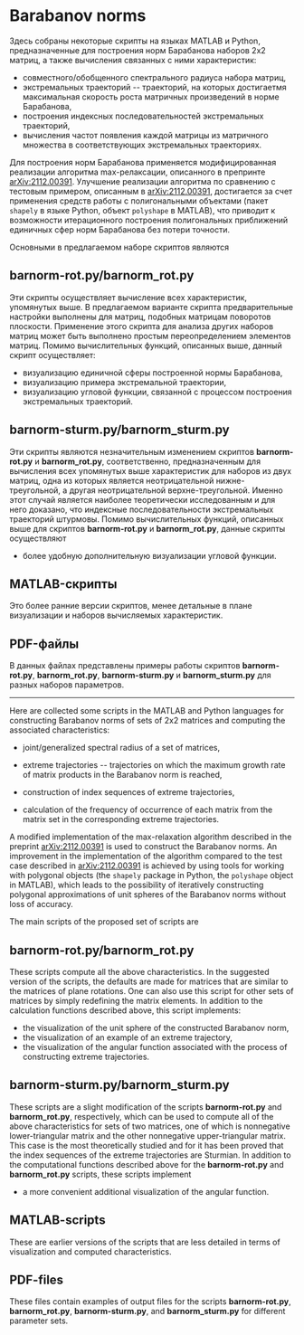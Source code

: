 # Barabanov norms

Здесь собраны некоторые скрипты на языках MATLAB и Python, предназначенные для построения норм Барабанова наборов 2x2 матриц, а также вычисления связанных с ними характеристик:

- совместного/обобщенного спектрального радиуса набора матриц,
- экстремальных траекторий -- траекторий, на которых достигаетмя максимальная скорость роста матричных произведений в норме Барабанова,
- построения индексных последовательностей экстремальных траекторий,
- вычисления частот появления каждой матрицы из матричного множества в соответствующих экстремальных траекториях.

Для построения норм Барабанова применяется модифицированная реализации алгоритма max-релаксации, описанного в препринте [arXiv:2112.00391](https://arxiv.org/abs/2112.00391). Улучшение реализации алгоритма по сравнению с тестовым примером, описанным в [arXiv:2112.00391](https://arxiv.org/abs/2112.00391), достигается за счет применения средств работы с полигональными объектами (пакет ``shapely`` в языке Python, объект ``polyshape`` в MATLAB), что приводит к возможности итерационного построения полигональных приближений единичных сфер норм Барабанова без потери точности.

Основными в предлагаемом наборе скриптов являются

## barnorm-rot.py/barnorm\_rot.py

Эти скрипты осуществляет вычисление всех характеристик, упомянутых выше. В предлагаемом варианте скрипта предварительные настройки выполнены для матриц, подобных матрицам поворотов плоскости. Применение этого скрипта для анализа других наборов матриц может быть выполнено простым переопределением элементов матриц. Помимо вычислительных функций, описанных выше, данный скрипт осуществляет:

- визуализацию единичной сферы построенной нормы Барабанова,
- визуализацию примера экстремальной траектории,
- визуализацию угловой функции, связанной с процессом построения экстремальных траекторий.

## barnorm-sturm.py/barnorm\_sturm.py

Эти скрипты являются незначительным изменением скриптов **barnorm-rot.py** и **barnorm\_rot.py**, соответственно, предназначенным для вычисления всех упомянутых выше характеристик для наборов из двух матриц, одна из которых является неотрицательной нижне-треугольной, а другая неотрицательной верхне-треугольной. Именно этот случай является наиболее теоретически исследованным и для него доказано, что индексные последовательности экстремальных траекторий штурмовы. Помимо вычислительных функций, описанных выше для скриптов **barnorm-rot.py** и **barnorm\_rot.py**, данные скрипты осуществляют

- более удобную дополнительную визуализации угловой функции.

## MATLAB-скрипты

Это более ранние версии скриптов, менее детальные в плане визуализации и наборов вычисляемых характеристик.

## PDF-файлы

В данных файлах представлены примеры работы скриптов **barnorm-rot.py**, **barnorm\_rot.py**,  **barnorm-sturm.py** и **barnorm\_sturm.py** для разных наборов параметров.

---

Here are collected some scripts in the MATLAB and Python languages for constructing Barabanov norms of sets of 2x2 matrices and computing the associated characteristics:

- joint/generalized spectral radius of a set of matrices,

- extreme trajectories -- trajectories on which the maximum growth rate of matrix products in the Barabanov norm is reached,

- construction of index sequences of extreme trajectories,

- calculation of the frequency of occurrence of each matrix from the matrix set in the corresponding extreme trajectories.

A modified implementation of the max-relaxation algorithm described in the preprint [arXiv:2112.00391](https://arxiv.org/abs/2112.00391) is used to construct the Barabanov norms. An improvement in the implementation of the algorithm compared to the test case described in [arXiv:2112.00391](https://arxiv.org/abs/2112.00391) is achieved by using tools for working with polygonal objects (the `shapely` package in Python, the `polyshape` object in MATLAB), which leads to the possibility of iteratively constructing polygonal approximations of unit spheres of the Barabanov norms without loss of accuracy.

The main scripts of the proposed set of scripts are

## barnorm-rot.py/barnorm\_rot.py

These scripts compute all the above characteristics. In the suggested version of the scripts, the defaults are made for matrices that are similar to the matrices of plane rotations. One can also use this script for other sets of matrices by simply redefining the matrix elements. In addition to the calculation functions described above, this script implements:

- the visualization of the unit sphere of the constructed Barabanov norm,
- the visualization of an example of an extreme trajectory,
- the visualization of the angular function associated with the process of constructing extreme trajectories.

## barnorm-sturm.py/barnorm\_sturm.py

These scripts are a slight modification of the scripts **barnorm-rot.py** and **barnorm\_rot.py**, respectively, which can be used to compute all of the above characteristics for sets of two matrices, one of which is nonnegative lower-triangular matrix and the other nonnegative upper-triangular matrix. This case is the most theoretically studied and for it has been proved that the index sequences of the extreme trajectories are Sturmian. In addition to the computational functions described above for the **barnorm-rot.py**  and **barnorm\_rot.py** scripts, these scripts implement

- a more convenient additional visualization of the angular function.

## MATLAB-scripts

These are earlier versions of the scripts that are less detailed in terms of visualization and computed characteristics.

## PDF-files

These files contain examples of output files for the scripts **barnorm-rot.py**, **barnorm\_rot.py**,  **barnorm-sturm.py**, and **barnorm\_sturm.py** for different parameter sets.
